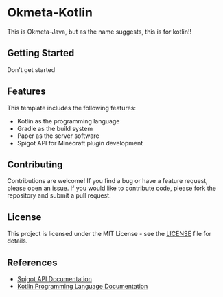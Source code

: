 # Okmeta-Kotlin
This is Okmeta-Java, but as the name suggests, this is for kotlin!!

## Getting Started

Don't get started

## Features

This template includes the following features:

- Kotlin as the programming language
- Gradle as the build system
- Paper as the server software
- Spigot API for Minecraft plugin development

## Contributing

Contributions are welcome! If you find a bug or have a feature request, please open an issue. If you would like to contribute code, please fork the repository and submit a pull request.

## License

This project is licensed under the MIT License - see the [LICENSE](LICENSE) file for details.

## References

- [Spigot API Documentation](https://hub.spigotmc.org/javadocs/spigot/)
- [Kotlin Programming Language Documentation](https://kotlinlang.org/docs/home.html)
